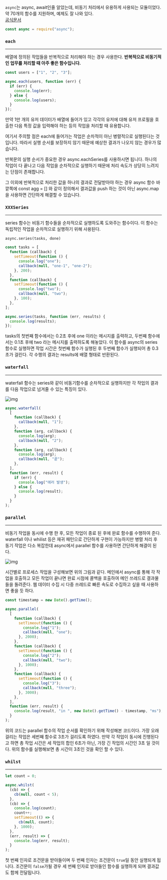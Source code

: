 `async`는 async, await인줄 알았는데, 비동기 처리에서 유용하게 사용되는 모듈이었다.<br>
약 70개의 함수를 지원하며, 예제도 잘 나와 있다.<br>
[공식문서](http://caolan.github.io/async/v3/)

```javascript
const async = require("async");
```

### `each`
---------------------

배열에 정의된 작업들을 반복적으로 처리해야 하는 경우 사용한다.
**반복적으로 비동기적인 업무를 처리할 때 아주 좋은 함수입니다.**

```javascript
const users = ["1", "2", "3"];

async.each(users, function (err) {
  if (err) {
    console.log(err);
  } else {
    console.log(users);
  }
});
```

만약 1만 개의 유저 데이터가 배열에 들어가 있고 각각의 유저에 대해 유저 프로필을 호출한 다음 특정 값을 입력해야 하는 등의 작업을 처리할 때 유용합니다.

여기서 주의할 점은 each에 들어가는 작업은 순차적이 아닌 병렬적으로 실행된다는 것입니다. 따라서 실행 순서를 보장하지 않기 때문에 예상한 결과가 나오지 않는 경우가 많습니다.

반복문의 실행 순서가 중요한 경우 async.eachSeries를 사용하시면 됩니다. 하나의 작업이 다 끝나고 다음 작업을 순차적으로 실행하기 때문에 처리 속도가 상당히 느려지는 단점이 존재합니다.

그 이외에 반복적으로 처리한 값을 하나의 결과로 전달받아야 하는 경우 async 함수 바깥쪽에 const agg = [] 와 같이 정의해서 결과값을 push 하는 것이 아닌 async.map 을 사용하면 간단하게 해결할 수 있습니다.

### `XXXSeries`
---------------------------

series 함수는 비동기 함수들을 순차적으로 실행하도록 도와주는 함수이다. 이 함수는 독립적인 작업을 순차적으로 실행하기 위해 사용된다.

```
async.series(tasks, done)

```

```javascript
const tasks = [
  function (callback) {
    setTimeout(function () {
      console.log("one");
      callback(null, "one-1", "one-2");
    }, 200);
  },
  function (callback) {
    setTimeout(function () {
      console.log("two");
      callback(null, "two");
    }, 100);
  },
];

async.series(tasks, function (err, results) {
  console.log(results);
});
```

tasks의 첫번째 함수에서는 0.2초 후에 one 이라는 메시지를 출력하고, 두번째 함수에서는 0.1초 후에 two 라는 메시지를 출력하도록 해놓았다. 이 함수를 async의 series 함수로 실행하면 작업 시간은 첫번째 함수가 실행된 후 두번째 함수가 실행되어 총 0.3초가 걸린다. 각 수행의 결과는 results에 배열 형태로 반환된다.

### `waterfall`
-------------------------------

waterfall 함수는 series와 같이 비동기함수를 순차적으로 실행하지만 각 작업의 결과를 다음 작업으로 넘겨줄 수 있는 특징이 있다.

![img](https://techlog.io/gallery/javascript/waterfall.jpg)

```javascript
async.waterfall(
  [
    function (callback) {
      callback(null, "1");
    },
    function (arg, callback) {
      console.log(arg);
      callback(null, "2");
    },
    function (arg, callback) {
      console.log(arg);
      callback(null, "끝");
    },
  ],
  function (err, result) {
    if (err) {
      console.log("에러 발생");
    } else {
      console.log(result);
    }
  }
);
```

### `parallel`
----------------------------

비동기 작업을 동시에 수행 한 후, 모든 작업이 종료 된 후에 완료 함수를 수행하여 준다. waterfall 이나 whilist 등은 재귀 패턴으로 간단하게 구현이 가능하지만 병렬 처리 후 동기 작업은 다소 복잡한데 async에서 parallel 함수를 사용하면 간단하게 해결이 된다.

![img](https://i0.wp.com/proinlab.com/wp-content/uploads/2016/04/parallel.png?resize=525%2C401)

시간별로 프로세스 작업을 구성해보면 위의 그림과 같다. 메인에서 async를 통해 각 작업을 호출하고 모든 작업이 끝나면 완료 시점에 콜백을 호출하여 메인 쓰레드로 결과물들을 돌려준다. 웹 데이터 수집 시 다중 쓰레드로 빠른 속도로 수집하고 싶을 때 사용하면 좋을 듯 하다.

```javascript
const timestamp = new Date().getTime();

async.parallel(
  [
    function (callback) {
      setTimeout(function () {
        console.log("1");
        callback(null, "one");
      }, 2000);
    },
    function (callback) {
      setTimeout(function () {
        console.log("2");
        callback(null, "two");
      }, 1000);
    },
    function (callback) {
      setTimeout(function () {
        console.log("3");
        callback(null, "three");
      }, 3000);
    },
  ],
  function (err, result) {
    console.log(result, "in ", new Date().getTime() - timestamp, "ms");
  }
);
```

위의 코드는 parallel 함수의 작업 순서를 확인하기 위해 작성해본 코드이다. 가장 오래걸리는 작업은 세번째 함수로 3초가 걸리도록 하였다. 만약 각 작업이 동시에 진행된다고 하면 총 작업 시간은 세 작업의 합인 6초가 아닌, 가장 긴 작업의 시간인 3초 일 것이다. 위의 함수를 실행해보면 총 시간이 3초인 것을 확인 할 수 있다.

### `whilst`
-----------------------------

```javascript
let count = 0;

async.whilst(
  (cb) => {
    cb(null, count < 5);
  },
  (cb) => {
    console.log(count);
    count++;
    setTimeout(() => {
      cb(null, count);
    }, 1000);
  },
  (err, result) => {
    console.log(err, result);
  }
);
```

첫 번째 인자로 조건문을 받아들이며 두 번째 인자는 조건문이 `true`일 동안 실행되게 됩니다. 조건문이 `false`가될 경우 세 번째 인자로 받아들인 함수를 실행하게 되며 결과값도 함께 전달됩니다.
